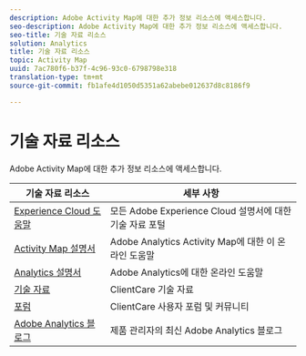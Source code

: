 ```yaml
---
description: Adobe Activity Map에 대한 추가 정보 리소스에 액세스합니다.
seo-description: Adobe Activity Map에 대한 추가 정보 리소스에 액세스합니다.
seo-title: 기술 자료 리소스
solution: Analytics
title: 기술 자료 리소스
topic: Activity Map
uuid: 7ac780f6-b37f-4c96-93c0-6798798e318
translation-type: tm+mt
source-git-commit: fb1afe4d1050d5351a62abebe012637d8c8186f9

---
```



# 기술 자료 리소스

Adobe Activity Map에 대한 추가 정보 리소스에 액세스합니다.

| 기술 자료 리소스 | 세부 사항 |
|---|---|
| [Experience Cloud 도움말](https://helpx.adobe.com/support/experience-cloud.html) | 모든 Adobe Experience Cloud 설명서에 대한 기술 자료 포털 |
| [Activity Map 설명서](/help/analyze/activity-map/activity-map.md) | Adobe Analytics Activity Map에 대한 이 온라인 도움말 |
| [Analytics 설명서](/help/landing/home.md) | Adobe Analytics에 대한 온라인 도움말 |
| [기술 자료](https://helpx.adobe.com/support/analytics.html) | ClientCare 기술 자료 |
| [포럼](https://forums.adobe.com/community/experience-cloud/analytics-cloud/analytics) | ClientCare 사용자 포럼 및 커뮤니티 |
| [Adobe Analytics 블로그](https://blogs.adobe.com/digitalmarketing/analytics/) | 제품 관리자의 최신 Adobe Analytics 블로그 |

